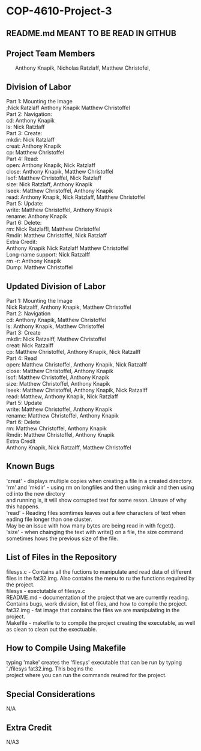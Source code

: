 # COP-4610-Project-3

## README.md MEANT TO BE READ IN GITHUB

## Project Team Members
&nbsp;&nbsp;&nbsp;&nbsp;&nbsp;&nbsp;Anthony Knapik,
Nicholas Ratzlaff,
Matthew Christofel,

## Division of Labor
Part 1: Mounting the Image  
;Nick Ratzlaff Anthony Knapik Matthew Christoffel  
Part 2: Navigation:  
cd: Anthony Knapik  
ls: Nick Ratzlaff  
Part 3: Create:   
mkdir: Nick Ratzlaff   
creat: Anthony Knapik  
cp:  Matthew Christoffel  
Part 4: Read:  
open: Anthony Knapik, Nick Ratzlaff  
close: Anthony Knapik, Matthew Christoffel  
lsof: Matthew Christoffel, Nick Ratzlaff  
size: Nick Ratzlaff, Anthony Knapik  
lseek: Matthew Christoffel, Anthony Knapik  
read: Anthony Knapik, Nick Ratzlaff, Matthew Christoffel  
Part 5: Update:  
write: Matthew Christoffel, Anthony Knapik  
rename: Anthony Knapik  
Part 6: Delete:  
rm: Nick Ratzlaffl, Matthew Christoffel   
Rmdir: Matthew Christoffel, Nick Ratzlaff  
Extra Credit:   
Anthony Knapik Nick Ratzlaff Matthew Christoffel  
Long-name support: Nick Ratzalff  
rm -r: Anthony Knapik  
Dump: Matthew Christoffel  

## Updated Division of Labor  
Part 1: Mounting the Image  
Nick Ratzalff, Anthony Knapik, Matthew Christoffel  
Part 2: Navigation  
cd: Anthony Knapik, Matthew Christoffel  
ls: Anthony Knapik, Matthew Christoffel  
Part 3: Create  
mkdir: Nick Ratzalff, Matthew Christoffel  
creat: Nick Ratzalff  
cp:  Matthew Christoffel, Anthony Knapik, Nick Ratzalff  
Part 4: Read  
open: Matthew Christoffel, Anthony Knapik, Nick Ratzalff  
close: Matthew Christoffel, Anthony Knapik  
lsof: Matthew Christoffel, Anthony Knapik  
size: Matthew Christoffel, Anthony Knapik  
lseek: Matthew Christoffel, Anthony Knapik, Nick Ratzalff  
read: Matthew, Anthony Knapik, Nick Ratzlaff  
Part 5: Update  
write: Matthew Christoffel, Anthony Knapik  
rename: Matthew Christoffel, Anthony Knapik  
Part 6: Delete  
rm: Matthew Christoffel, Anthony Knapik  
Rmdir: Matthew Christoffel, Anthony Knapik  
Extra Credit  
Anthony Knapik, Nick Ratzalff, Matthew Christoffel  

## Known Bugs
'creat' - displays multiple copies when creating a file in a created directory.  
'rm' and 'mkdir' - using rm on longfiles and then using mkdir and then using cd into the new dirctory   
and running ls, it will show corrupted text for some reson. Unsure of why this happens.  
'read' - Reading files somtimes leaves out a few characters of text when eading file longer than one cluster.  
May be an issue with how many bytes are being read in with fcget().  
'size' - when chainging the text with write() on a file, the size command sometimes hows the previous size of
the file.   


## List of Files in the Repository
filesys.c - Contains all the fuctions to manipulate and read data of different files in the fat32.img. Also contains 
the menu to ru the functions required by the project.  
filesys - exectutable of filesys.c  
README.md - documentation of the project that we are currently reading. Contains bugs, work division, list of files,
and how to compile the project.  
fat32.img - fat image that contains the files we are manipulating in the project.   
Makefile - makefile to to compile the project creating the executable, as well as clean to clean out the exectuable.  

## How to Compile Using Makefile
typing 'make' creates the 'filesys' executable that can be run by typing './filesys fat32.img. This begins the   
project where you can run the commands reuired for the project.  

## Special Considerations
N/A

## Extra Credit
N/A3

